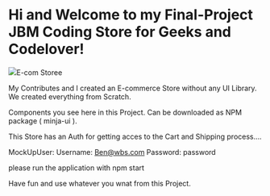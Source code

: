 # Hi and Welcome to my Final-Project JBM Coding Store for Geeks and Codelover!

<img src="https://user-images.githubusercontent.com/81374245/133248495-938c1768-80ec-4a61-bb9a-a26b0a40b809.png">E-com Storee<img/>

My Contributes and I created an E-commerce Store without any UI Library. We created everything from Scratch.

Components you see here in this Project. Can be downloaded as NPM package ( minja-ui ).

This Store has an Auth for getting acces to the Cart and Shipping process....

MockUpUser: Username: Ben@wbs.com
            Password: password
            
please run the application with npm start

Have fun and use whatever you wnat from this Project. 




